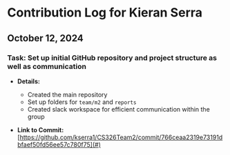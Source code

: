 # Contribution Log for Kieran Serra

## October 12, 2024

### Task: Set up initial GitHub repository and project structure as well as communication

- **Details:** 
  - Created the main repository
  - Set up folders for `team/m2` and `reports`
  - Created slack workspace for efficient communication within the group

- **Link to Commit:** [https://github.com/kserra1/CS326Team2/commit/766ceaa2319e73191dbfaef50fd56ee57c780f75](#)
